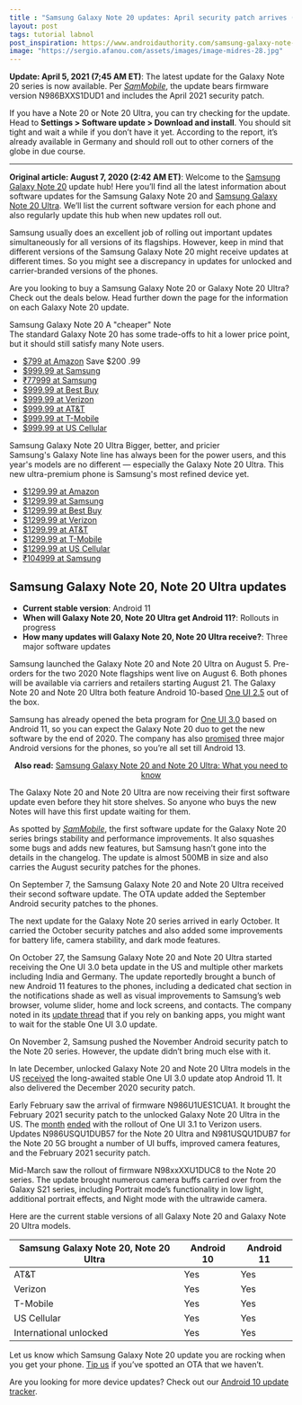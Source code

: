 ```yaml
---
title : "Samsung Galaxy Note 20 updates: April security patch arrives (Apr. 5)"
layout: post
tags: tutorial labnol
post_inspiration: https://www.androidauthority.com/samsung-galaxy-note-20-update-1145703/
image: "https://sergio.afanou.com/assets/images/image-midres-28.jpg"
---
```


<p><html><body><strong>Update: April 5, 2021 (7;45 AM ET)</strong>: The latest update for the Galaxy Note 20 series is now available. Per <a href="https://www.sammobile.com/news/latest-galaxy-note-20-ultra-update-april-security-patch/" target="_blank" rel="noopener"><em>SamMobile</em></a>, the update bears firmware version <span class="post-body">N986BXXS1DUD1 and includes the April 2021 security patch.<br />
</span></p>
<p>If you have a Note 20 or Note 20 Ultra, you can try checking for the update.  Head to <strong>Settings &gt; Software update &gt; Download and install</strong>. You should sit tight and wait a while if you don&#8217;t have it yet. According to the report, it&#8217;s already available in Germany and should roll out to other corners of the globe in due course.</p>
<hr>
<p><strong>Original article: August 7, 2020 (2:42 AM ET)</strong>: Welcome to the <a href="https://www.androidauthority.com/samsung-galaxy-note-20-price-release-date-deals-1144272/">Samsung Galaxy Note 20</a> update hub! Here you&#8217;ll find all the latest information about software updates for the Samsung Galaxy Note 20 and <a href="https://www.androidauthority.com/samsung-galaxy-note-20-ultra-review-1145399/">Samsung Galaxy Note 20 Ultra</a>. We&#8217;ll list the current software version for each phone and also regularly update this hub when new updates roll out.</p>
<p>Samsung usually does an excellent job of rolling out important updates simultaneously for all versions of its flagships. However, keep in mind that different versions of the Samsung Galaxy Note 20 might receive updates at different times. So you might see a discrepancy in updates for unlocked and carrier-branded versions of the phones.</p>
<p>Are you looking to buy a Samsung Galaxy Note 20 or Galaxy Note 20 Ultra? Check out the deals below. Head further down the page for the information on each Galaxy Note 20 update.</p>
<div class="aa-post-deal-group-cnt " >
                          <div class="row">
                <div class="col-xs-12">
                  <div class="aa-deal-box aa-deal-box-large">
                                        <span class="aa-deal-box-img" style="background-image: url( https://cdn57.androidauthority.net/wp-content/uploads/2020/08/Samsung-Galaxy-Note-20-display-768x432.jpg );" ></span>
                    <div class="aa-deal-box-info">
                      <div class="aa-deal-box-title-cont">
                        <span class="aa-deal-box-title">Samsung Galaxy Note 20</span>
                        <span class="aa-deal-box-subtitle">A "cheaper" Note</span>
                      </div>
                      <div class="aa-deal-box-desc">
                        <span>The standard Galaxy Note 20 has some trade-offs to hit a lower price point, but it should still satisfy many Note users.</span>
                      </div>
                      <!--  .aa-deal-box-desc -->
                                              <div class="aa-deal-box-prices">
                          <ul>
                                                          <li>
                                <a href="https://andauth.co/GalaxyNote20-O" data-dealprice="$799" > $799 at Amazon</a>
                                                              <span class="aa-deal-box-price-save">
                                <span class="aa-deal-box-price-save-label">Save</span>
                                <span class="aa-deal-box-price-save-value">
                                  <span class="aa-deal-box-price-save-whole">$200</span>
                                  <span class="aa-deal-box-price-save-cents">.99</span>
                                </span>
                              </span>
                              <span class="aa-deal-box-price-delimiter"></span>
                                                            </li>
                                                            <li>
                                <a href="https://andauth.co/BuyNote20" data-dealprice="$999.99" > $999.99 at Samsung</a>
                                                              </li>
                                                            <li>
                                <a href="https://www.anrdoezrs.net/links/8746582/type/dlg/sid/jimmy.westenberg/https://www.samsung.com/in/smartphones/galaxy-note20/buy/" data-dealprice="₹77999" > ₹77999 at Samsung</a>
                                                              </li>
                                                            <li>
                                <a href="https://bestbuy.7tiv.net/c/1327608/614286/10014?subId1=jimmy.westenberg&u=https%3A%2F%2Fwww.bestbuy.com%2Fsite%2Fsamsung-store%2Flearn-about-samsung-galaxy-note20%2Fpcmcat1594219031589.c" data-dealprice="$999.99" > $999.99 at Best Buy</a>
                                                              </li>
                                                            <li>
                                <a href="https://andauth.co/GalaxyNote20-Verizon" data-dealprice="$999.99" > $999.99 at Verizon</a>
                                                              </li>
                                                            <li>
                                <a href="https://andauth.co/GalaxyNote20-ATT" data-dealprice="$999.99" > $999.99 at AT&amp;T</a>
                                                              </li>
                                                            <li>
                                <a href="http://tyvm.ly/0Db7" data-dealprice="$999.99" > $999.99 at T-Mobile</a>
                                                              </li>
                                                            <li>
                                <a href="https://www.anrdoezrs.net/links/8746582/type/dlg/sid/jimmy.westenberg/https://www.uscellular.com/" data-dealprice="$999.99" > $999.99 at US Cellular</a>
                                                              </li>
                                                        </ul>
                        </div>
                        <!--  .aa-deal-box-prices -->
                                          </div>
                    <!--  .aa-deal-box-info -->
                  </div>
                  <!--  .aa-deal-box aa-deal-box-large -->
                </div>
                <!--  .col-xs-12 -->
              </div>
              <!--  .row -->
                        </div>
          <!--  .aa-post-deal -->
<div class="aa-post-deal-group-cnt " >
                          <div class="row">
                <div class="col-xs-12">
                  <div class="aa-deal-box aa-deal-box-large">
                                        <span class="aa-deal-box-img" style="background-image: url( https://cdn57.androidauthority.net/wp-content/uploads/2020/08/Samsung-Galaxy-Note-20-Ultra-display-768x432.jpg );" ></span>
                    <div class="aa-deal-box-info">
                      <div class="aa-deal-box-title-cont">
                        <span class="aa-deal-box-title">Samsung Galaxy Note 20 Ultra</span>
                        <span class="aa-deal-box-subtitle">Bigger, better, and pricier</span>
                      </div>
                      <div class="aa-deal-box-desc">
                        <span>Samsung's Galaxy Note line has always been for the power users, and this year's models are no different — especially the Galaxy Note 20 Ultra. This new ultra-premium phone is Samsung's most refined device yet.</span>
                      </div>
                      <!--  .aa-deal-box-desc -->
                                              <div class="aa-deal-box-prices">
                          <ul>
                                                          <li>
                                <a href="https://andauth.co/GalaxyNote20Ultra-O" data-dealprice="$1299.99" > $1299.99 at Amazon</a>
                                                              </li>
                                                            <li>
                                <a href="https://shop-links.co/1731204177140008321" data-dealprice="$1299.99" > $1299.99 at Samsung</a>
                                                              </li>
                                                            <li>
                                <a href="https://shop-links.co/1731204246798969755" data-dealprice="$1299.99" > $1299.99 at Best Buy</a>
                                                              </li>
                                                            <li>
                                <a href="https://andauth.co/GalaxyNote20Ultra-Verizon" data-dealprice="$1299.99" > $1299.99 at Verizon</a>
                                                              </li>
                                                            <li>
                                <a href="https://andauth.co/GalaxyNote20Ultra-ATT" data-dealprice="$1299.99" > $1299.99 at AT&amp;T</a>
                                                              </li>
                                                            <li>
                                <a href="http://tyvm.ly/RbLA9pV" data-dealprice="$1299.99" > $1299.99 at T-Mobile</a>
                                                              </li>
                                                            <li>
                                <a href="https://www.anrdoezrs.net/links/8746582/type/dlg/sid/jimmy.westenberg/https://www.uscellular.com/" data-dealprice="$1299.99" > $1299.99 at US Cellular</a>
                                                              </li>
                                                            <li>
                                <a href="https://www.anrdoezrs.net/links/8746582/type/dlg/sid/jimmy.westenberg/https://www.samsung.com/in/smartphones/galaxy-note20/buy/" data-dealprice="₹104999" > ₹104999 at Samsung</a>
                                                              </li>
                                                        </ul>
                        </div>
                        <!--  .aa-deal-box-prices -->
                                          </div>
                    <!--  .aa-deal-box-info -->
                  </div>
                  <!--  .aa-deal-box aa-deal-box-large -->
                </div>
                <!--  .col-xs-12 -->
              </div>
              <!--  .row -->
                        </div>
          <!--  .aa-post-deal -->
<h2>Samsung Galaxy Note 20, Note 20 Ultra updates</h2>
<ul>
<li><strong>Current stable version</strong>: Android 11</li>
<li><strong>When will Galaxy Note 20, Note 20 Ultra get Android 11?</strong>: Rollouts in progress</li>
<li><strong>How many updates will Galaxy Note 20, Note 20 Ultra receive?</strong>: Three major software updates</li>
</ul>
<p>Samsung launched the Galaxy Note 20 and Note 20 Ultra on August 5. Pre-orders for the two 2020 Note flagships went live on August 6. Both phones will be available via carriers and retailers starting August 21. The Galaxy Note 20 and Note 20 Ultra both feature Android 10-based <a href="https://www.androidauthority.com/samsung-one-ui-2-5-1141505/">One UI 2.5</a> out of the box.</p>
<p>Samsung has already opened the beta program for <a href="https://www.androidauthority.com/samsung-one-ui-3-1145284/">One UI 3.0</a> based on Android 11, so you can expect the Galaxy Note 20 duo to get the new software by the end of 2020. The company has also <a href="https://www.androidauthority.com/samsung-android-upgrades-2020-1145034/">promised</a> three major Android versions for the phones, so you&#8217;re all set till Android 13.</p>
<p style="text-align: center;"><strong>Also read:</strong> <a href="https://www.androidauthority.com/samsung-galaxy-note-20-1108635/">Samsung Galaxy Note 20 and Note 20 Ultra: What you need to know</a></p>
<p>The Galaxy Note 20 and Note 20 Ultra are now receiving their first software update even before they hit store shelves. So anyone who buys the new Notes will have this first update waiting for them.</p>
<p>As spotted by <a href="https://www.sammobile.com/news/galaxy-note-20-series-already-getting-its-first-software-update/" target="_blank" rel="noopener noreferrer"><em>SamMobile</em></a>, the first software update for the Galaxy Note 20 series brings stability and performance improvements. It also squashes some bugs and adds new features, but Samsung hasn&#8217;t gone into the details in the changelog. The update is almost 500MB in size and also carries the August security patches for the phones.</p>
<p>On September 7, the Samsung Galaxy Note 20 and Note 20 Ultra received their second software update. The OTA update added the September Android security patches to the phones.</p>
<p>The next update for the Galaxy Note 20 series arrived in early October. It carried the October security patches and also added some improvements for battery life, camera stability, and dark mode features.</p>
<p>On October 27, the Samsung Galaxy Note 20 and Note 20 Ultra started receiving the One UI 3.0 beta update in the US and multiple other markets including India and Germany. The update reportedly brought a bunch of new Android 11 features to the phones, including a dedicated chat section in the notifications shade as well as visual improvements to Samsung&#8217;s web browser, volume slider, home and lock screens, and contacts. The company noted in its <a href="https://us.community.samsung.com/t5/Note20/Note-20-20-Ultra-OneUI-3-Android-11-Mega-Thread/td-p/1495817">update thread</a> that if you rely on banking apps, you might want to wait for the stable One UI 3.0 update.</p>
<p>On November 2, Samsung pushed the November Android security patch to the Note 20 series. However, the update didn&#8217;t bring much else with it.</p>
<p>In late December, unlocked Galaxy Note 20 and Note 20 Ultra models in the US <a href="https://www.droid-life.com/2020/12/21/unlocked-galaxy-note-20-now-receiving-android-11-update/" target="_blank" rel="noopener noreferrer">received</a> the long-awaited stable One UI 3.0 update atop Android 11. It also delivered the December 2020 security patch.</p>
<p>Early February saw the arrival of firmware N986U1UES1CUA1. It brought the February 2021 security patch to the unlocked Galaxy Note 20 Ultra in the US. The <a href="https://www.verizon.com/support/samsung-galaxy-note20-5g-update/" target="_blank" rel="noopener">month</a> <a href="https://www.verizon.com/support/samsung-galaxy-note20-ultra-5g-update/" target="_blank" rel="noopener">ended</a> with the rollout of One UI 3.1 to Verizon users. Updates N986USQU1DUB57 for the Note 20 Ultra and N981USQU1DUB7 for the Note 20 5G brought a number of UI buffs, improved camera features, and the February 2021 security patch.</p>
<p>Mid-March saw the rollout of firmware <span class="post-body">N98xxXXU1DUC8 to the Note 20 series. The update brought numerous camera buffs carried over from the Galaxy S21 series, including Portrait mode&#8217;s functionality in low light, additional portrait effects, and Night mode with the ultrawide camera. </span></p>
<p>Here are the current stable versions of all Galaxy Note 20 and Galaxy Note 20 Ultra models.</p>

<table id="tablepress-2070" class="tablepress tablepress-id-2070 tablepress-responsive-phone">
<thead>
<tr class="row-1 odd">
	<th class="column-1">Samsung Galaxy Note 20, Note 20 Ultra</th><th class="column-2">Android 10</th><th class="column-3">Android 11</th>
</tr>
</thead>
<tbody class="row-hover">
<tr class="row-2 even">
	<td class="column-1">AT&amp;T</td><td class="column-2">Yes</td><td class="column-3">Yes</td>
</tr>
<tr class="row-3 odd">
	<td class="column-1">Verizon</td><td class="column-2">Yes</td><td class="column-3">Yes</td>
</tr>
<tr class="row-4 even">
	<td class="column-1">T-Mobile</td><td class="column-2">Yes</td><td class="column-3">Yes</td>
</tr>
<tr class="row-5 odd">
	<td class="column-1">US Cellular</td><td class="column-2">Yes</td><td class="column-3">Yes</td>
</tr>
<tr class="row-6 even">
	<td class="column-1">International unlocked</td><td class="column-2">Yes</td><td class="column-3">Yes</td>
</tr>
</tbody>
</table>
<!-- #tablepress-2070 from cache -->
<p>Let us know which Samsung Galaxy Note 20 update you are rocking when you get your phone. <a href="https://www.androidauthority.com/contact/" target="_blank" rel="noopener noreferrer">Tip us</a> if you&#8217;ve spotted an OTA that we haven&#8217;t.</p>
<p>Are you looking for more device updates? Check out our <a href="https://www.androidauthority.com/android-10-update-1023882/">Android 10 update tracker</a>.</body></html></p>
